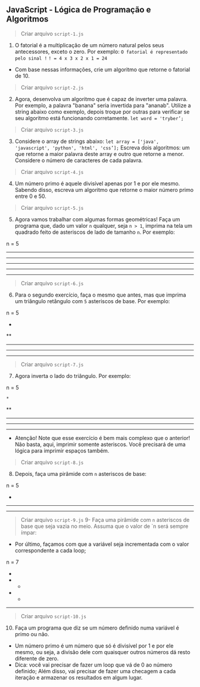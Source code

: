 ## JavaScript - Lógica de Programação e Algoritmos


> Criar arquivo `script-1.js`
1. O fatorial é a multiplicação de um número natural pelos seus antecessores, exceto o zero. Por exemplo:
`O fatorial é representado pelo sinal !`
`! = 4 x 3 x 2 x 1 = 24`
- Com base nessas informações, crie um algoritmo que retorne o fatorial de 10.

> Criar arquivo `script-2.js`
2. Agora, desenvolva um algoritmo que é capaz de inverter uma palavra. Por exemplo, a palavra "banana" seria invertida para "ananab". Utilize a string abaixo como exemplo, depois troque por outras para verificar se seu algoritmo está funcionando corretamente.
`let word = 'tryber’;`

> Criar arquivo `script-3.js`
3. Considere o array de strings abaixo:
`let array = ['java', 'javascript', 'python', 'html', 'css’];`
Escreva dois algoritmos: um que retorne a maior palavra deste array e outro que retorne a menor. Considere o número de caracteres de cada palavra.

> Criar arquivo `script-4.js`
4. Um número primo é aquele divisível apenas por 1 e por ele mesmo. Sabendo disso, escreva um algoritmo que retorne o maior número primo entre 0 e 50.

> Criar arquivo `script-5.js`
5. Agora vamos trabalhar com algumas formas geométricas! Faça um programa que, dado um valor `n` qualquer, seja `n > 1`, imprima na tela um quadrado feito de asteriscos de lado de tamanho `n`. Por exemplo:

n = 5

*****
*****
*****
*****
*****


> Criar arquivo `script-6.js`
6. Para o segundo exercício, faça o mesmo que antes, mas que imprima um triângulo retângulo com `5` asteriscos de base. Por exemplo:

n = 5

*
**
***
****
*****

> Criar arquivo `script-7.js`
7. Agora inverta o lado do triângulo. Por exemplo:

n = 5

    *
   **
  ***
 ****
*****

- Atenção! Note que esse exercício é bem mais complexo que o anterior! Não basta, aqui, imprimir somente asteriscos. Você precisará de uma lógica para imprimir espaços também.

> Criar arquivo `script-8.js`
8. Depois, faça uma pirâmide com `n` asteriscos de base:

n = 5

  *
 ***
*****

> Criar arquivo `script-9.js`
9- Faça uma pirâmide com `n` asteriscos de base que seja vazia no meio. Assuma que o valor de `n será sempre ímpar:

* Por último, façamos com que a variável seja incrementada com o valor correspondente a cada loop;

n = 7

   *
  * *
 *   *
*******

> Criar arquivo `script-10.js`
10. Faça um programa que diz se um número definido numa variável é primo ou não.
* Um número primo é um número que só é divisível por 1 e por ele mesmo, ou seja, a divisão dele com quaisquer outros números dá resto diferente de zero.
* Dica: você vai precisar de fazer um loop que vá de 0 ao número definido; Além disso, vai precisar de fazer uma checagem a cada iteração e armazenar os resultados em algum lugar.
